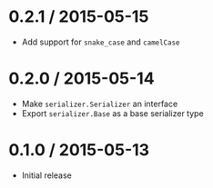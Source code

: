 # 0.2.1 / 2015-05-15

* Add support for `snake_case` and `camelCase`

# 0.2.0 / 2015-05-14

* Make `serializer.Serializer` an interface
* Export `serializer.Base` as a base serializer type

# 0.1.0 / 2015-05-13

* Initial release
